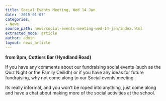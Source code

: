 ```yaml
---
title: Social Events Meeting, Wed 14 Jan
date: '2015-01-07'
categories:
- News
source_path: news/social-events-meeting-wed-14-jan/index.html
extracted_mode: article
author: admin
layout: news_article
---
```

**from 9pm, Cottiers Bar (Hyndland Road)**

If you have any comments about our fundraising social events (such as the Quiz Night or the Family Ceilidh) or if you have any ideas for future fundraising, why not come along to our Social events meeting.

Its really informal, and you won’t be roped into anything, just come along and have a chat about making more of the social activities at the school.
